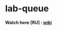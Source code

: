 # lab-queue 
#### Watch here [RU] : [wiki](https://github.com/sh-k-ls/lab-queue/wiki/Documentation)
